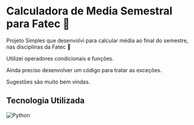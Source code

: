 # Calculadora de Media Semestral para Fatec 🏫

Projeto Simples que desenvolvi para calcular média ao final do semestre, nas disciplinas da Fatec 📖

Utilizei operadores condicionais e funções.

Ainda preciso desenvolver um código para tratar as exceções.

Sugestões são muito bem vindas.

## Tecnologia Utilizada
![Python](https://img.shields.io/badge/python-3670A0?style=for-the-badge&logo=python&logoColor=ffdd54)
